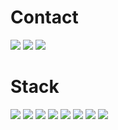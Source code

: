 # Contact
<a href="https://velog.io/@peachy" target="_blank"><img src="https://img.shields.io/badge/velog-20C997?style=flat-square&logo=Velog&logoColor=white&link=https://velog.io/@peachy"/></a>
<a href="https://blog.naver.com/pyhoo78" target="_blank"><img src="https://img.shields.io/badge/NAVER-03C75A?style=flat-square&logo=Naver&logoColor=white&link=https://blog.naver.com/pyhoo78"/></a>
<a href="mailto:pyhoo78@gmail.com" target="_blank"><img src="https://img.shields.io/badge/pyhoo78@gmail.com-EA4335?style=flat-square&logo=Gmail&logoColor=white&link=pyhoo78@gmail.com"/></a>

# Stack
<img src="https://img.shields.io/badge/HTML5-E34F26?style=flat-square&logo=HTML5&logoColor=white"/> <img src="https://img.shields.io/badge/CSS/CSS3-1572B6?style=flat-square&logo=css3&logoColor=white"/> <img src="https://img.shields.io/badge/Javascript-F7DF1E?style=flat-square&logo=javascript&logoColor=black"/> <img src="https://img.shields.io/badge/jQuery-0769AD?style=flat-square&logo=jQuery&logoColor=white"/> <img src="https://img.shields.io/badge/Java-007396?style=flat-square&logo=Java&logoColor=white"/> <img src="https://img.shields.io/badge/gulp-CF4647?style=flat-square&logo=gulp&logoColor=white"/> <img src="https://img.shields.io/badge/MySQL-4479A1?style=flat-square&logo=MySQL&logoColor=white"/> <img src="https://img.shields.io/badge/PostgreSQL-4169E1?style=flat-square&logo=PostgreSQL&logoColor=white"/>

<!-- # Stats -->
<!--![Anurag's GitHub stats](https://github-readme-stats.vercel.app/api?username=peachhhhyyyy&show_icons=true&theme=default)-->
